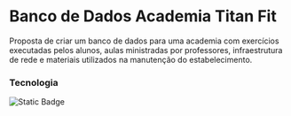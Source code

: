# Banco de Dados Academia Titan Fit
Proposta de criar um banco de dados para uma academia com exercícios executadas pelos alunos, aulas ministradas por professores, infraestrutura de rede e materiais utilizados na manutenção do estabelecimento.

### Tecnologia
![Static Badge](https://img.shields.io/badge/SQL_Server-black?style=flat&logoColor=white&logoSize=auto&color=black)

